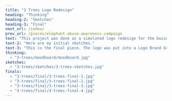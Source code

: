 ```yaml
---
title: "3 Trees Logo Redesign"
heading: "Thinking"
heading-2: "Sketches"
heading-3: "Final"
next_url: /index/
prev_url: /pieces/elephant-abuse-awareness-campaign
text: "This project was done as a simulated logo redesign for the business called 3 Trees. The original logo, included below, was hand drawn and inconsistent on both the store front and the website."
text-2: "Here are my initial sketches."
text-3: "This is the final piece. The logo was put into a Logo Brand Guidelines booklet to be handed back to the client, outlining all of the branding information and ways that the logo should and should not be used."
thinking:
  - "3-trees/moodboard/moodboard.jpg"
sketches:
  - "3-trees/sketches/3-trees-sketches.jpg"
finals:
  - "3-trees/final/3-trees-final-1.jpg"
  - "3-trees/final/3-trees-final-2.jpg"
  - "3-trees/final/3-trees-final-3.jpg"
  - "3-trees/final/3-trees-final-4.jpg"
---
```


